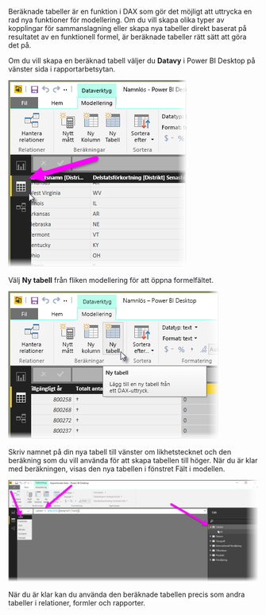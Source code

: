 Beräknade tabeller är en funktion i DAX som gör det möjligt att uttrycka en rad nya funktioner för modellering. Om du vill skapa olika typer av kopplingar för sammanslagning eller skapa nya tabeller direkt baserat på resultatet av en funktionell formel, är beräknade tabeller rätt sätt att göra det på.

Om du vill skapa en beräknad tabell väljer du **Datavy** i Power BI Desktop på vänster sida i rapportarbetsytan.

![](media/2-6-create-calculated-tables/2-6_1.png)

Välj **Ny tabell** från fliken modellering för att öppna formelfältet.

![](media/2-6-create-calculated-tables/2-6_1b.png)

Skriv namnet på din nya tabell till vänster om likhetstecknet och den beräkning som du vill använda för att skapa tabellen till höger. När du är klar med beräkningen, visas den nya tabellen i fönstret Fält i modellen.

![](media/2-6-create-calculated-tables/2-6_2.png)

När du är klar kan du använda den beräknade tabellen precis som andra tabeller i relationer, formler och rapporter.

